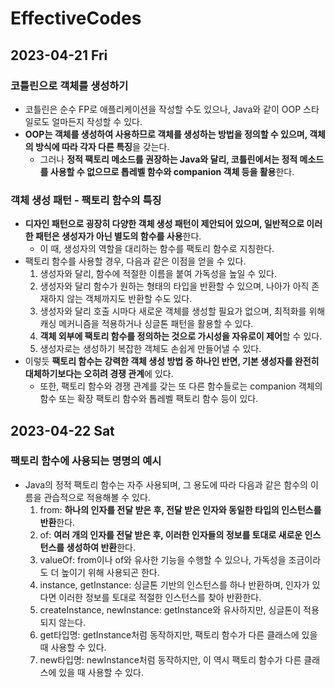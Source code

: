 # EffectiveCodes
## 2023-04-21 Fri
### 코틀린으로 객체를 생성하기
* 코틀린은 순수 FP로 애플리케이션을 작성할 수도 있으나, Java와 같이 OOP 스타일로도 얼마든지 작성할 수 있다.
* **OOP는 객체를 생성하여 사용하므로 객체를 생성하는 방법을 정의할 수 있으며, 객체의 방식에 따라 각자 다른 특징**을 갖는다.
  * 그러나 **정적 팩토리 메소드를 권장하는 Java와 달리, 코틀린에서는 정적 메소드를 사용할 수 없으므로 톱레벨 함수와 companion 객체 등을 활용**한다.

### 객체 생성 패턴 - 팩토리 함수의 특징
* **디자인 패턴으로 굉장히 다양한 객체 생성 패턴이 제안되어 있으며, 일반적으로 이러한 패턴은 생성자가 아닌 별도의 함수를 사용**한다.
  * 이 때, 생성자의 역할을 대리하는 함수를 팩토리 함수로 지칭한다.
* 팩토리 함수를 사용할 경우, 다음과 같은 이점을 얻을 수 있다.
  1. 생성자와 달리, 함수에 적절한 이름을 붙여 가독성을 높일 수 있다.
  2. 생성자와 달리 함수가 원하는 형태의 타입을 반환할 수 있으며, 나아가 아직 존재하지 않는 객체까지도 반환할 수도 있다.
  3. 생성자와 달리 호출 시마다 새로운 객체를 생성할 필요가 없으며, 최적화를 위해 캐싱 메커니즘을 적용하거나 싱글톤 패턴을 활용할 수 있다.
  4. **객체 외부에 팩토리 함수를 정의하는 것으로 가시성을 자유로이 제어**할 수 있다.
  5. 생성자로는 생성하기 복잡한 객체도 손쉽게 만들어낼 수 있다.
* 이렇듯 **팩토리 함수는 강력한 객체 생성 방법 중 하나인 반면, 기본 생성자를 완전히 대체하기보다는 오히려 경쟁 관계**에 있다.
  * 또한, 팩토리 함수와 경쟁 관계를 갖는 또 다른 함수들로는 companion 객체의 함수 또는 확장 팩토리 함수와 톱레벨 팩토리 함수 등이 있다.

## 2023-04-22 Sat
### 팩토리 함수에 사용되는 명명의 예시
* Java의 정적 팩토리 함수는 자주 사용되며, 그 용도에 따라 다음과 같은 함수의 이름을 관습적으로 적용해볼 수 있다.
  1. from: **하나의 인자를 전달 받은 후, 전달 받은 인자와 동일한 타입의 인스턴스를 반환**한다.
  2. of: **여러 개의 인자를 전달 받은 후, 이러한 인자들의 정보를 토대로 새로운 인스턴스를 생성하여 반환**한다.
  3. valueOf: from이나 of와 유사한 기능을 수행할 수 있으나, 가독성을 조금이라도 더 높이기 위해 사용되곤 한다.
  4. instance, getInstance: 싱글톤 기반의 인스턴스를 하나 반환하며, 인자가 있다면 이러한 정보를 토대로 적절한 인스턴스를 찾아 반환한다.
  5. createInstance, newInstance: getInstance와 유사하지만, 싱글톤이 적용되지 않는다.
  6. get타입명: getInstance처럼 동작하지만, 팩토리 함수가 다른 클래스에 있을 때 사용할 수 있다.
  7. new타입명: newInstance처럼 동작하지만, 이 역시 팩토리 함수가 다른 클래스에 있을 때 사용할 수 있다.